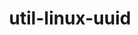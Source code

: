 ---
title: "util-linux-uuid"
layout: cache
categories: [package, develop-2023-05-14]
meta: {"versions": ["2.38.1"], "compilers": ["gcc@=11.1.0", "gcc@=11.3.0", "gcc@=12.1.0", "gcc@=7.3.1", "gcc@=7.5.0", "oneapi@=2023.0.0"], "oss": ["amzn2", "ubuntu18.04", "ubuntu20.04", "ubuntu22.04"], "platforms": ["linux"], "targets": ["aarch64", "neoverse_n1", "ppc64le", "x86_64", "x86_64_v3"], "stacks": ["aws-ahug", "aws-ahug-aarch64", "aws-isc", "aws-isc-aarch64", "build_systems", "data-vis-sdk", "e4s", "e4s-oneapi", "e4s-power", "gpu-tests", "ml-linux-x86_64-cpu", "ml-linux-x86_64-cuda", "ml-linux-x86_64-rocm", "radiuss", "radiuss-aws", "radiuss-aws-aarch64", "root", "tutorial"], "num_specs": 9, "num_specs_by_stack": {"gpu-tests": 1, "e4s": 1, "root": 9, "data-vis-sdk": 1, "aws-ahug": 1, "radiuss-aws": 1, "aws-isc": 1, "ml-linux-x86_64-cpu": 1, "ml-linux-x86_64-cuda": 1, "ml-linux-x86_64-rocm": 1, "tutorial": 2, "aws-isc-aarch64": 2, "radiuss-aws-aarch64": 2, "aws-ahug-aarch64": 2, "e4s-power": 1, "radiuss": 1, "build_systems": 1, "e4s-oneapi": 1}}
spec_details: [{"hash": "fle23q6qj6qssa4ql3ptvtpra2qrpl3a", "compiler": "gcc@=11.1.0", "versions": ["2.38.1"], "os": "ubuntu20.04", "platform": "linux", "target": "x86_64_v3", "variants": ["build_system=autotools"], "stacks": ["gpu-tests", "e4s", "root", "data-vis-sdk"], "size": "-", "tarball": "https://binaries.spack.io/releases/develop-2023-05-14/build_cache/linux-ubuntu20.04-x86_64_v3/gcc-11.1.0/util-linux-uuid-2.38.1/linux-ubuntu20.04-x86_64_v3-gcc-11.1.0-util-linux-uuid-2.38.1-fle23q6qj6qssa4ql3ptvtpra2qrpl3a.spack"}, {"hash": "hhumcnfnmcraxo737sosqr2uavaikrdp", "compiler": "gcc@=7.3.1", "versions": ["2.38.1"], "os": "amzn2", "platform": "linux", "target": "x86_64_v3", "variants": ["build_system=autotools"], "stacks": ["aws-ahug", "root", "radiuss-aws", "aws-isc"], "size": "-", "tarball": "https://binaries.spack.io/releases/develop-2023-05-14/build_cache/linux-amzn2-x86_64_v3/gcc-7.3.1/util-linux-uuid-2.38.1/linux-amzn2-x86_64_v3-gcc-7.3.1-util-linux-uuid-2.38.1-hhumcnfnmcraxo737sosqr2uavaikrdp.spack"}, {"hash": "lyay7bsm6wfyevxpj65l3fi3u7pkuuey", "compiler": "gcc@=11.3.0", "versions": ["2.38.1"], "os": "ubuntu22.04", "platform": "linux", "target": "x86_64_v3", "variants": ["build_system=autotools"], "stacks": ["ml-linux-x86_64-cpu", "ml-linux-x86_64-cuda", "root", "ml-linux-x86_64-rocm", "tutorial"], "size": "-", "tarball": "https://binaries.spack.io/releases/develop-2023-05-14/build_cache/linux-ubuntu22.04-x86_64_v3/gcc-11.3.0/util-linux-uuid-2.38.1/linux-ubuntu22.04-x86_64_v3-gcc-11.3.0-util-linux-uuid-2.38.1-lyay7bsm6wfyevxpj65l3fi3u7pkuuey.spack"}, {"hash": "jdyq4gqhwto44p2jj3f5334ojdntic4m", "compiler": "gcc@=7.3.1", "versions": ["2.38.1"], "os": "amzn2", "platform": "linux", "target": "aarch64", "variants": ["build_system=autotools"], "stacks": ["aws-isc-aarch64", "root", "radiuss-aws-aarch64", "aws-ahug-aarch64"], "size": "-", "tarball": "https://binaries.spack.io/releases/develop-2023-05-14/build_cache/linux-amzn2-aarch64/gcc-7.3.1/util-linux-uuid-2.38.1/linux-amzn2-aarch64-gcc-7.3.1-util-linux-uuid-2.38.1-jdyq4gqhwto44p2jj3f5334ojdntic4m.spack"}, {"hash": "kwpby2howd7lfqyd4d54re4iqw7ecmnf", "compiler": "gcc@=11.1.0", "versions": ["2.38.1"], "os": "ubuntu20.04", "platform": "linux", "target": "ppc64le", "variants": ["build_system=autotools"], "stacks": ["root", "e4s-power"], "size": "-", "tarball": "https://binaries.spack.io/releases/develop-2023-05-14/build_cache/linux-ubuntu20.04-ppc64le/gcc-11.1.0/util-linux-uuid-2.38.1/linux-ubuntu20.04-ppc64le-gcc-11.1.0-util-linux-uuid-2.38.1-kwpby2howd7lfqyd4d54re4iqw7ecmnf.spack"}, {"hash": "ff7ynybel5i4k5kspegqh2ztaf4crcun", "compiler": "gcc@=7.3.1", "versions": ["2.38.1"], "os": "amzn2", "platform": "linux", "target": "neoverse_n1", "variants": ["build_system=autotools"], "stacks": ["aws-isc-aarch64", "root", "radiuss-aws-aarch64", "aws-ahug-aarch64"], "size": "-", "tarball": "https://binaries.spack.io/releases/develop-2023-05-14/build_cache/linux-amzn2-neoverse_n1/gcc-7.3.1/util-linux-uuid-2.38.1/linux-amzn2-neoverse_n1-gcc-7.3.1-util-linux-uuid-2.38.1-ff7ynybel5i4k5kspegqh2ztaf4crcun.spack"}, {"hash": "33wamnp2a33kkpzr7ryq6njr6v2v2ecp", "compiler": "gcc@=7.5.0", "versions": ["2.38.1"], "os": "ubuntu18.04", "platform": "linux", "target": "x86_64_v3", "variants": ["build_system=autotools"], "stacks": ["radiuss", "root", "build_systems"], "size": "-", "tarball": "https://binaries.spack.io/releases/develop-2023-05-14/build_cache/linux-ubuntu18.04-x86_64_v3/gcc-7.5.0/util-linux-uuid-2.38.1/linux-ubuntu18.04-x86_64_v3-gcc-7.5.0-util-linux-uuid-2.38.1-33wamnp2a33kkpzr7ryq6njr6v2v2ecp.spack"}, {"hash": "gbfbnojgwpsi4erfz66b4n26rve6kcys", "compiler": "gcc@=12.1.0", "versions": ["2.38.1"], "os": "ubuntu22.04", "platform": "linux", "target": "x86_64_v3", "variants": ["build_system=autotools"], "stacks": ["root", "tutorial"], "size": "-", "tarball": "https://binaries.spack.io/releases/develop-2023-05-14/build_cache/linux-ubuntu22.04-x86_64_v3/gcc-12.1.0/util-linux-uuid-2.38.1/linux-ubuntu22.04-x86_64_v3-gcc-12.1.0-util-linux-uuid-2.38.1-gbfbnojgwpsi4erfz66b4n26rve6kcys.spack"}, {"hash": "h7o6vj3liqoukx2rmzzksw25vi2mutmd", "compiler": "oneapi@=2023.0.0", "versions": ["2.38.1"], "os": "ubuntu20.04", "platform": "linux", "target": "x86_64", "variants": ["build_system=autotools"], "stacks": ["root", "e4s-oneapi"], "size": "-", "tarball": "https://binaries.spack.io/releases/develop-2023-05-14/build_cache/linux-ubuntu20.04-x86_64/oneapi-2023.0.0/util-linux-uuid-2.38.1/linux-ubuntu20.04-x86_64-oneapi-2023.0.0-util-linux-uuid-2.38.1-h7o6vj3liqoukx2rmzzksw25vi2mutmd.spack"}]
---